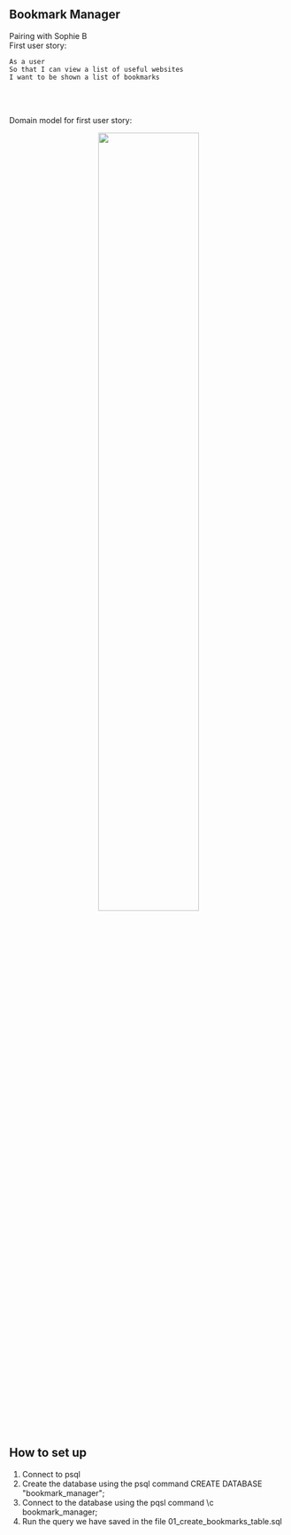 ## Bookmark Manager
Pairing with Sophie B
<br>
First user story:

```
As a user
So that I can view a list of useful websites
I want to be shown a list of bookmarks
```
<br><br>

Domain model for first user story:
<p align="center">
<img src=/images/Updated_1stDomain_Model.png width=60%>
</p>

## How to set up

1) Connect to psql
2) Create the database using the psql command CREATE DATABASE "bookmark_manager";
3) Connect to the database using the pqsl command \c bookmark_manager;
4) Run the query we have saved in the file 01_create_bookmarks_table.sql
